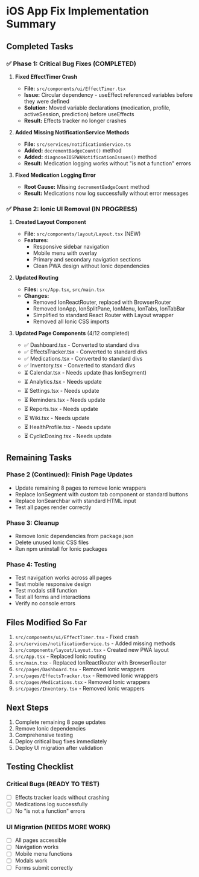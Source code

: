 # iOS App Fix Implementation Summary

## Completed Tasks

### ✅ Phase 1: Critical Bug Fixes (COMPLETED)

1. **Fixed EffectTimer Crash**
   - **File:** `src/components/ui/EffectTimer.tsx`
   - **Issue:** Circular dependency - useEffect referenced variables before they were defined
   - **Solution:** Moved variable declarations (medication, profile, activeSession, prediction) before useEffects
   - **Result:** Effects tracker no longer crashes

2. **Added Missing NotificationService Methods**
   - **File:** `src/services/notificationService.ts`
   - **Added:** `decrementBadgeCount()` method
   - **Added:** `diagnoseIOSPWANotificationIssues()` method
   - **Result:** Medication logging works without "is not a function" errors

3. **Fixed Medication Logging Error**
   - **Root Cause:** Missing `decrementBadgeCount` method
   - **Result:** Medications now log successfully without error messages

### ✅ Phase 2: Ionic UI Removal (IN PROGRESS)

1. **Created Layout Component**
   - **File:** `src/components/layout/Layout.tsx` (NEW)
   - **Features:**
     - Responsive sidebar navigation
     - Mobile menu with overlay
     - Primary and secondary navigation sections
     - Clean PWA design without Ionic dependencies

2. **Updated Routing**
   - **Files:** `src/App.tsx`, `src/main.tsx`
   - **Changes:**
     - Removed IonReactRouter, replaced with BrowserRouter
     - Removed IonApp, IonSplitPane, IonMenu, IonTabs, IonTabBar
     - Simplified to standard React Router with Layout wrapper
     - Removed all Ionic CSS imports

3. **Updated Page Components** (4/12 completed)
   - ✅ Dashboard.tsx - Converted to standard divs
   - ✅ EffectsTracker.tsx - Converted to standard divs
   - ✅ Medications.tsx - Converted to standard divs
   - ✅ Inventory.tsx - Converted to standard divs
   - ⏳ Calendar.tsx - Needs update (has IonSegment)
   - ⏳ Analytics.tsx - Needs update
   - ⏳ Settings.tsx - Needs update
   - ⏳ Reminders.tsx - Needs update
   - ⏳ Reports.tsx - Needs update
   - ⏳ Wiki.tsx - Needs update
   - ⏳ HealthProfile.tsx - Needs update
   - ⏳ CyclicDosing.tsx - Needs update

## Remaining Tasks

### Phase 2 (Continued): Finish Page Updates
- Update remaining 8 pages to remove Ionic wrappers
- Replace IonSegment with custom tab component or standard buttons
- Replace IonSearchbar with standard HTML input
- Test all pages render correctly

### Phase 3: Cleanup
- Remove Ionic dependencies from package.json
- Delete unused Ionic CSS files
- Run npm uninstall for Ionic packages

### Phase 4: Testing
- Test navigation works across all pages
- Test mobile responsive design
- Test modals still function
- Test all forms and interactions
- Verify no console errors

## Files Modified So Far

1. `src/components/ui/EffectTimer.tsx` - Fixed crash
2. `src/services/notificationService.ts` - Added missing methods
3. `src/components/layout/Layout.tsx` - Created new PWA layout
4. `src/App.tsx` - Replaced Ionic routing
5. `src/main.tsx` - Replaced IonReactRouter with BrowserRouter
6. `src/pages/Dashboard.tsx` - Removed Ionic wrappers
7. `src/pages/EffectsTracker.tsx` - Removed Ionic wrappers
8. `src/pages/Medications.tsx` - Removed Ionic wrappers
9. `src/pages/Inventory.tsx` - Removed Ionic wrappers

## Next Steps

1. Complete remaining 8 page updates
2. Remove Ionic dependencies
3. Comprehensive testing
4. Deploy critical bug fixes immediately
5. Deploy UI migration after validation

## Testing Checklist

### Critical Bugs (READY TO TEST)
- [ ] Effects tracker loads without crashing
- [ ] Medications log successfully
- [ ] No "is not a function" errors

### UI Migration (NEEDS MORE WORK)
- [ ] All pages accessible
- [ ] Navigation works
- [ ] Mobile menu functions
- [ ] Modals work
- [ ] Forms submit correctly
